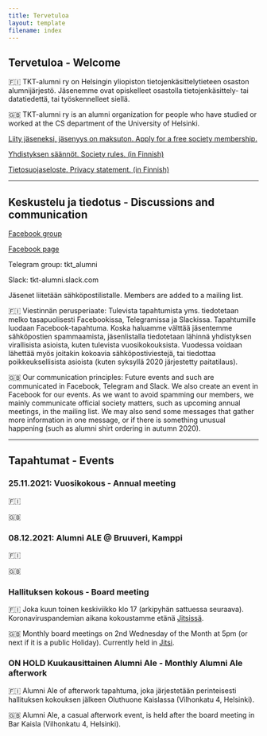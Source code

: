 ```yaml
---
title: Tervetuloa
layout: template
filename: index
--- 
```


## Tervetuloa - Welcome

🇫🇮 TKT-alumni ry on Helsingin yliopiston tietojenkäsittelytieteen osaston alumnijärjestö. Jäsenemme ovat opiskelleet osastolla tietojenkäsittely- tai datatiedettä, tai työskennelleet siellä. 

🇬🇧 TKT-alumni ry is an alumni organization for people who have studied or worked at the CS department of the University of Helsinki.

[Liity jäseneksi, jäsenyys on maksuton. Apply for a free society membership.](https://forms.gle/4aFmgLHKm1JMWcvA6)

[Yhdistyksen säännöt. Society rules. (in Finnish)](https://drive.google.com/file/d/1pqXgtp0RQsWZVH1GSCGcROC6PV4ZTzpZ/view?usp=sharing)

[Tietosuojaseloste. Privacy statement. (in Finnish)](https://docs.google.com/document/d/1iNEvxeruBPgDEQYYiYqjSq5FQBcUcq_WdyX-U_94gG8/edit?usp=sharing)

---

## Keskustelu ja tiedotus - Discussions and communication

[Facebook group](https://www.facebook.com/groups/171052502920239)

[Facebook page](https://www.facebook.com/tktalumni)

Telegram group: tkt_alumni

Slack: tkt-alumni.slack.com 

Jäsenet liitetään sähköpostilistalle. Members are added to a mailing list.

🇫🇮 Viestinnän perusperiaate: Tulevista tapahtumista yms. tiedotetaan melko tasapuolisesti Facebookissa, Telegramissa ja Slackissa. Tapahtumille luodaan Facebook-tapahtuma. Koska haluamme välttää jäsentemme sähköpostien spammaamista, jäsenlistalla tiedotetaan lähinnä yhdistyksen virallisista asioista, kuten tulevista vuosikokouksista. Vuodessa voidaan lähettää myös joitakin kokoavia sähköpostiviestejä, tai tiedottaa poikkeuksellisista asioista (kuten syksyllä 2020 järjestetty paitatilaus). 

🇬🇧 Our communication principles: Future events and such are communicated in Facebook, Telegram and Slack. We also create an event in Facebook for our events. As we want to avoid spamming our members, we mainly communicate official society matters, such as upcoming annual meetings, in the mailing list. We may also send some messages that gather more information in one message, or if there is something unusual happening (such as alumni shirt ordering in autumn 2020). 

---

## Tapahtumat - Events

### 25.11.2021: Vuosikokous - Annual meeting 

🇫🇮 

🇬🇧 


### 08.12.2021: Alumni ALE @ Bruuveri, Kamppi

🇫🇮 

🇬🇧 


### Hallituksen kokous - Board meeting 

🇫🇮 Joka kuun toinen keskiviikko klo 17 (arkipyhän sattuessa seuraava). Koronaviruspandemian aikana kokoustamme etänä [Jitsissä](https://meet.jit.si/tkt-alumni-2021). 

🇬🇧 Monthly board meetings on 2nd Wednesday of the Month at 5pm (or next if it is a public Holiday). Currently held in [Jitsi](https://meet.jit.si/tkt-alumni-2021). 


### ON HOLD Kuukausittainen Alumni Ale - Monthly Alumni Ale afterwork

🇫🇮 Alumni Ale of afterwork tapahtuma, joka järjestetään perinteisesti hallituksen kokouksen jälkeen Oluthuone Kaislassa (Vilhonkatu 4, Helsinki). 

🇬🇧 Alumni Ale, a casual afterwork event, is held after the board meeting in Bar Kaisla (Vilhonkatu 4, Helsinki).
